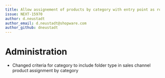 ```yaml
---
title: Allow assignement of products by category with entry point as root
issue: NEXT-15970
author: d.neustadt
author_email: d.neustadt@shopware.com
author_github: dneustadt
---
```

# Administration
* Changed criteria for category to include folder type in sales channel product assignment by category
